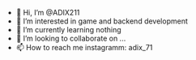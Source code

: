 - 👋 Hi, I’m @ADIX211
- 👀 I’m interested in game and backend development
- 🌱 I’m currently learning nothing
- 💞️ I’m looking to collaborate on ...
- 📫 How to reach me instagramm: adix_71

<!---
ADIX211/ADIX211 is a ✨ special ✨ repository because its `README.md` (this file) appears on your GitHub profile.
You can click the Preview link to take a look at your changes.
--->
